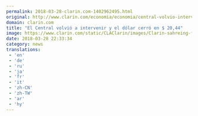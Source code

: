 ```yaml
---
permalink: 2018-03-28-clarin.com-1402962495.html
original: http://www.clarin.com/economia/economia/central-volvio-intervenir-dolar-cerro-2044_0_HJjx8qFqz.html
domain: clarin.com
title: "El Central volvió a intervenir y el dólar cerró en $ 20,44"
image: https://www.clarin.com/static/CLAClarin/images/Clarin-sahreing-fbk.jpg
date: 2018-03-28 22:33:34
category: news
translations: 
 - 'en'
 - 'de'
 - 'ru'
 - 'ja'
 - 'fr'
 - 'it'
 - 'zh-CN'
 - 'zh-TW'
 - 'ar'
 - 'hy'
---
```


